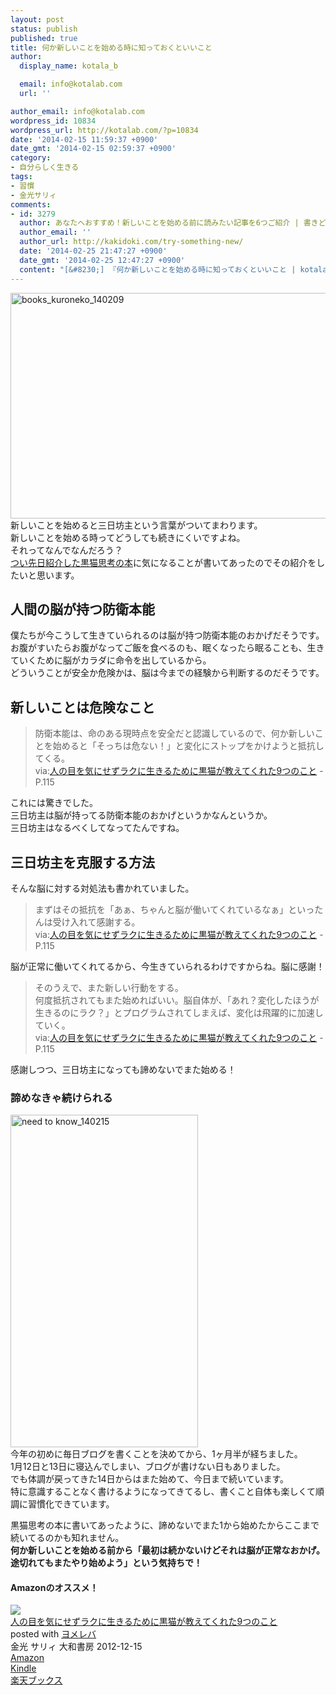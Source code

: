 ```yaml
---
layout: post
status: publish
published: true
title: 何か新しいことを始める時に知っておくといいこと
author:
  display_name: kotala_b

  email: info@kotalab.com
  url: ''

author_email: info@kotalab.com
wordpress_id: 10834
wordpress_url: http://kotalab.com/?p=10834
date: '2014-02-15 11:59:37 +0900'
date_gmt: '2014-02-15 02:59:37 +0900'
category:
- 自分らしく生きる
tags:
- 習慣
- 金光サリィ
comments:
- id: 3279
  author: あなたへおすすめ！新しいことを始める前に読みたい記事を6つご紹介 | 書きどき.com
  author_email: ''
  author_url: http://kakidoki.com/try-something-new/
  date: '2014-02-25 21:47:27 +0900'
  date_gmt: '2014-02-25 12:47:27 +0900'
  content: "[&#8230;] 『何か新しいことを始める時に知っておくといいこと | kotala&#8217;s note』 [&#8230;]"
---
```

<p><img src="http://kotalab.com/wp-content/uploads/books_kuroneko_140209-546x361.jpg" alt="books_kuroneko_140209" width="546" height="361" class="alignnone size-large wp-image-10797" /><br />
新しいことを始めると三日坊主という言葉がついてまわります。<br />
新しいことを始める時ってどうしても続きにくいですよね。<br />
それってなんでなんだろう？<br />
<a href="http://kotalab.com/books-kuroneko" title="ストレスフリーな自分の作り方 &ndash; 人の目を気にせずラクに生きるために黒猫が教えてくれた9つのこと 金光サリィ著">つい先日紹介した黒猫思考の本</a>に気になることが書いてあったのでその紹介をしたいと思います。<br />
<!--more--></p>
<h2>人間の脳が持つ防衛本能</h2>
<p>僕たちが今こうして生きていられるのは脳が持つ防衛本能のおかげだそうです。<br />
お腹がすいたらお腹がなってご飯を食べるのも、眠くなったら眠ることも、生きていくために脳がカラダに命令を出しているから。<br />
<span class="b">どういうことが安全か危険かは、脳は今までの経験から判断するのだそうです。</span></p>
<h2>新しいことは危険なこと</h2>
<blockquote><p>
防衛本能は、命のある現時点を安全だと認識しているので、何か新しいことを始めると「そっちは危ない！」と変化にストップをかけようと抵抗してくる。<br />
via:<a href="http://www.amazon.co.jp/exec/obidos/asin/4479771808/same-22/" rel="nofollow" target="_blank">人の目を気にせずラクに生きるために黒猫が教えてくれた9つのこと</a> - P.115</p></blockquote>
<p>これには驚きでした。<br />
三日坊主は脳が持ってる防衛本能のおかげというかなんというか。<br />
<span class="b">三日坊主はなるべくしてなってたんですね</span>。</p>
<h2>三日坊主を克服する方法</h2>
<p>そんな脳に対する対処法も書かれていました。</p>
<blockquote><p>
まずはその抵抗を「あぁ、ちゃんと脳が働いてくれているなぁ」といったんは受け入れて感謝する。<br />
via:<a href="http://www.amazon.co.jp/exec/obidos/asin/4479771808/same-22/" rel="nofollow" target="_blank">人の目を気にせずラクに生きるために黒猫が教えてくれた9つのこと</a> - P.115
</p></blockquote>
<p>脳が正常に働いてくれてるから、今生きていられるわけですからね。脳に感謝！</p>
<blockquote><p>
そのうえで、また新しい行動をする。<br />
何度抵抗されてもまた始めればいい。脳自体が、「あれ？変化したほうが生きるのにラク？」とプログラムされてしまえば、変化は飛躍的に加速していく。<br />
via:<a href="http://www.amazon.co.jp/exec/obidos/asin/4479771808/same-22/" rel="nofollow" target="_blank">人の目を気にせずラクに生きるために黒猫が教えてくれた9つのこと</a> - P.115</p></blockquote>
<p><span class="b">感謝しつつ、三日坊主になっても諦めないでまた始める！</span></p>
<h3>諦めなきゃ続けられる</h3>
<p><img src="http://kotalab.com/wp-content/uploads/need-to-know_140215-300x532.jpg" alt="need to know_140215" width="300" height="532" class="alignnone size-medium wp-image-10836" /><br />
今年の初めに毎日ブログを書くことを決めてから、1ヶ月半が経ちました。<br />
1月12日と13日に寝込んでしまい、ブログが書けない日もありました。<br />
でも体調が戻ってきた14日からはまた始めて、今日まで続いています。<br />
特に意識することなく書けるようになってきてるし、書くこと自体も楽しくて順調に習慣化できています。</p>
<p>黒猫思考の本に書いてあったように、諦めないでまた1から始めたからここまで続いてるのかも知れません。<br />
<strong>何か新しいことを始める前から「最初は続かないけどそれは脳が正常なおかげ。途切れてもまたやり始めよう」という気持ちで！</strong></p>
<h4 class="aam">Amazonのオススメ！</h4>
<div class="booklink-box">
<div class="booklink-image"><a href="http://www.amazon.co.jp/exec/obidos/asin/4479771808/same-22/" rel="nofollow" target="_blank"><img src="http://ecx.images-amazon.com/images/I/51MW7e5rPSL._SL160_.jpg" style="border: none;" /></a></div>
<div class="booklink-info">
<div class="booklink-name"><a href="http://www.amazon.co.jp/exec/obidos/asin/4479771808/same-22/" rel="nofollow" target="_blank">人の目を気にせずラクに生きるために黒猫が教えてくれた9つのこと</a>
<div class="booklink-powered-date">posted with <a href="http://yomereba.com" rel="nofollow" target="_blank">ヨメレバ</a></div>
</div>
<div class="booklink-detail">金光 サリィ 大和書房 2012-12-15    </div>
<div class="booklink-link2">
<div class="shoplinkamazon"><a href="http://www.amazon.co.jp/exec/obidos/asin/4479771808/same-22/" rel="nofollow" target="_blank" title="アマゾン" >Amazon</a></div>
<div class="shoplinkkindle"><a href="http://www.amazon.co.jp/gp/search?keywords=%90l%82%CC%96%DA%82%F0%8BC%82%C9%82%B9%82%B8%83%89%83N%82%C9%90%B6%82%AB%82%E9%82%BD%82%DF%82%C9%8D%95%94L%82%AA%8B%B3%82%A6%82%C4%82%AD%82%EA%82%BD9%82%C2%82%CC%82%B1%82%C6&__mk_ja_JP=%83J%83%5E%83J%83i&url=node%3D2275256051&tag=same-22" rel="nofollow" target="_blank" >Kindle</a></div>
<div class="shoplinkrakuten"><a href="http://c.af.moshimo.com/af/c/click?a_id=374941&p_id=56&pc_id=56&pl_id=637&s_v=b5Rz2P0601xu&url=http%3A%2F%2Fbooks.rakuten.co.jp%2Frb%2F12085501%2F" rel="nofollow" target="_blank" title="楽天ブックス" >楽天ブックス</a></div>
</p></div>
</div>
<div class="booklink-footer"></div>
</div>

